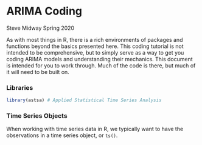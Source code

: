 ARIMA Coding
================
Steve Midway
Spring 2020

As with most things in R, there is a rich environments of packages and
functions beyond the basics presented here. This coding tutorial is not
intended to be comprehensive, but to simply serve as a way to get you
coding ARIMA models and understanding their mechanics. This document is
intended for you to work through. Much of the code is there, but much of
it will need to be built on.

### Libraries

``` r
library(astsa) # Applied Statistical Time Series Analysis
```

### Time Series Objects

When working with time series data in R, we typically want to have the
observations in a time series object, or `ts()`.
